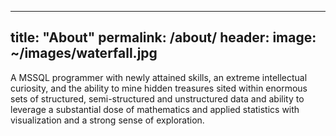 ---
title: "About"
permalink: /about/
header:
  image: ~/images/waterfall.jpg
  ---
  A MSSQL programmer with newly attained skills, an extreme intellectual curiosity, and the ability to mine hidden treasures sited within enormous sets of structured, semi-structured and unstructured data and ability to leverage a substantial dose of mathematics and applied statistics with visualization and a strong sense of exploration.
